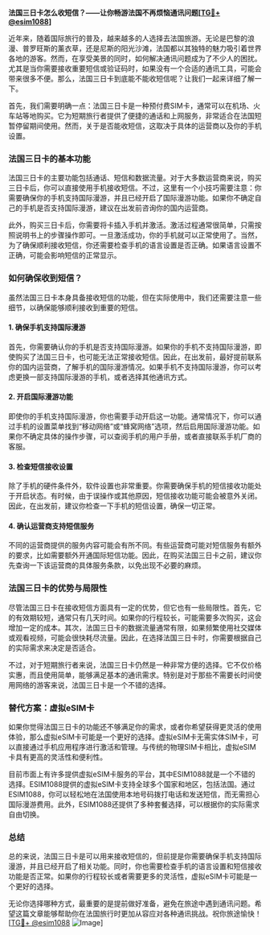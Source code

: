 **法国三日卡怎么收短信？——让你畅游法国不再烦恼通讯问题[[TG💪+ @esim1088](https://t.me/s/esim1088)]**

近年来，随着国际旅行的普及，越来越多的人选择去法国旅游。无论是巴黎的浪漫、普罗旺斯的薰衣草，还是尼斯的阳光沙滩，法国都以其独特的魅力吸引着世界各地的游客。然而，在享受美景的同时，如何解决通讯问题成为了不少人的困扰。尤其是当你需要接收重要短信或验证码时，如果没有一个合适的通讯工具，可能会带来很多不便。那么，法国三日卡到底能不能收短信呢？让我们一起来详细了解一下。

首先，我们需要明确一点：法国三日卡是一种预付费SIM卡，通常可以在机场、火车站等地购买。它为短期旅行者提供了便捷的通话和上网服务，非常适合在法国短暂停留期间使用。然而，关于是否能收短信，这取决于具体的运营商以及你的手机设置。

### 法国三日卡的基本功能

法国三日卡的主要功能包括通话、短信和数据流量。对于大多数运营商来说，购买三日卡后，你可以直接使用手机接收短信。不过，这里有一个小技巧需要注意：你需要确保你的手机支持国际漫游，并且已经开启了国际漫游功能。如果你不确定自己的手机是否支持国际漫游，建议在出发前咨询你的国内运营商。

此外，购买三日卡后，你需要将卡插入手机并激活。激活过程通常很简单，只需按照说明书上的步骤操作即可。一旦激活成功，你的手机就可以正常使用了。当然，为了确保顺利接收短信，你还需要检查手机的语言设置是否正确。如果语言设置不正确，可能会影响短信的正常显示。

### 如何确保收到短信？

虽然法国三日卡本身具备接收短信的功能，但在实际使用中，我们还需要注意一些细节，以确保能够顺利接收到重要的短信。

#### 1. 确保手机支持国际漫游

首先，你需要确认你的手机是否支持国际漫游。如果你的手机不支持国际漫游，即使购买了法国三日卡，也可能无法正常接收短信。因此，在出发前，最好提前联系你的国内运营商，了解手机的国际漫游情况。如果手机不支持国际漫游，你可以考虑更换一部支持国际漫游的手机，或者选择其他通讯方式。

#### 2. 开启国际漫游功能

即使你的手机支持国际漫游，你也需要手动开启这一功能。通常情况下，你可以通过手机的设置菜单找到“移动网络”或“蜂窝网络”选项，然后启用国际漫游功能。如果你不确定具体的操作步骤，可以查阅手机的用户手册，或者直接联系手机厂商的客服。

#### 3. 检查短信接收设置

除了手机的硬件条件外，软件设置也非常重要。你需要确保手机的短信接收功能处于开启状态。有时候，由于误操作或其他原因，短信接收功能可能会被意外关闭。因此，在出发前，建议你检查一下手机的短信设置，确保一切正常。

#### 4. 确认运营商支持短信服务

不同的运营商提供的服务内容可能会有所不同。有些运营商可能对短信服务有额外的要求，比如需要额外开通国际短信功能。因此，在购买法国三日卡之前，建议你先查询一下该运营商的具体服务条款，以免出现不必要的麻烦。

### 法国三日卡的优势与局限性

尽管法国三日卡在接收短信方面具有一定的优势，但它也有一些局限性。首先，它的有效期较短，通常只有几天时间。如果你的行程较长，可能需要多次购买，这会增加一定的成本。其次，法国三日卡的数据流量通常有限，如果频繁使用社交媒体或观看视频，可能会很快耗尽流量。因此，在选择法国三日卡时，你需要根据自己的实际需求来决定是否适合。

不过，对于短期旅行者来说，法国三日卡仍然是一种非常方便的选择。它不仅价格实惠，而且使用简单，能够满足基本的通讯需求。特别是对于那些不需要长时间使用网络的游客来说，法国三日卡是一个不错的选择。

### 替代方案：虚拟eSIM卡

如果你觉得法国三日卡的功能还不够满足你的需求，或者你希望获得更灵活的使用体验，那么虚拟eSIM卡可能是一个更好的选择。虚拟eSIM卡无需实体SIM卡，可以直接通过手机应用程序进行激活和管理。与传统的物理SIM卡相比，虚拟eSIM卡具有更高的灵活性和便利性。

目前市面上有许多提供虚拟eSIM卡服务的平台，其中ESIM1088就是一个不错的选择。ESIM1088提供的虚拟eSIM卡支持全球多个国家和地区，包括法国。通过ESIM1088，你可以轻松地在法国使用本地号码拨打电话和发送短信，而无需担心国际漫游费用。此外，ESIM1088还提供了多种套餐选择，可以根据你的实际需求自由切换。

### 总结

总的来说，法国三日卡是可以用来接收短信的，但前提是你需要确保手机支持国际漫游，并且已经开启了相关功能。同时，你也需要检查手机的语言设置和短信接收功能是否正常。如果你的行程较长或者需要更多的灵活性，虚拟eSIM卡可能是一个更好的选择。

无论你选择哪种方式，最重要的是提前做好准备，避免在旅途中遇到通讯问题。希望这篇文章能够帮助你在法国旅行时更加从容应对各种通讯挑战。祝你旅途愉快！[[TG💪+ @esim1088](https://t.me/s/esim1088) ![Image](https://i.postimg.cc/4NQfJmqS/Snipaste-2025-05-13-00-14-12.png)]